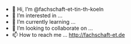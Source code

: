 - 👋 Hi, I’m @fachschaft-et-tin-th-koeln
- 👀 I’m interested in ...
- 🌱 I’m currently learning ...
- 💞️ I’m looking to collaborate on ...
- 📫 How to reach me ... http://fachschaft-et.de

<!---
fachschaft-et-tin-th-koeln/fachschaft-et-tin-th-koeln is a ✨ special ✨ repository because its `README.md` (this file) appears on your GitHub profile.
You can click the Preview link to take a look at your changes.
--->
